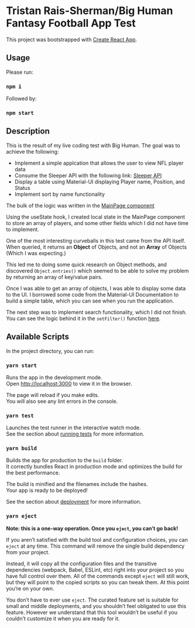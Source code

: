 # Tristan Rais-Sherman/Big Human Fantasy Football App Test

This project was bootstrapped with [Create React App](https://github.com/facebook/create-react-app).

## Usage

Please run: 

### `npm i`

Followed by: 

### `npm start`


## Description

This is the result of my live coding test with Big Human. 
The goal was to achieve the following:
- Implement a simple applcation that allows the user to view NFL player data
- Consume the Sleeper API with the following link: [Sleeper API](https://api.sleeper.app/v1/players/nfl) 
- Display a table using Material-UI displaying Player name, Position, and Status
- Implement sort by name functionality

The bulk of the logic was written in the [MainPage component](https://github.com/thecodingconductor/bigHumanTest/blob/main/src/component/MainPage.js)

Using the useState hook, I created local state in the MainPage component to store an array of players, and some other fields which I did not have time to implement.

One of the most interesting curveballs in this test came from the API itself. When queried, it returns an **Object** of Objects, and not an **Array** of Objects (Which I was expecting.)

This led me to doing some quick research on Object methods, and discovered `Object.entries()` which seemed to be able to solve my problem by returning an array of key/value pairs.

Once I was able to get an array of objects, I was able to display some data to the UI. I borrowed some code from the Material-UI Documentation to build a simple table, which you can see when you run the application.

The next step was to implement search functionality, which I did not finish. You can see the logic behind it in the `setFilter()` function [here](https://github.com/thecodingconductor/bigHumanTest/blob/aeab9584d3a9199adaeacaaedee636fef69e5389/src/component/MainPage.js#L35).



## Available Scripts

In the project directory, you can run:

### `yarn start`

Runs the app in the development mode.\
Open [http://localhost:3000](http://localhost:3000) to view it in the browser.

The page will reload if you make edits.\
You will also see any lint errors in the console.

### `yarn test`

Launches the test runner in the interactive watch mode.\
See the section about [running tests](https://facebook.github.io/create-react-app/docs/running-tests) for more information.

### `yarn build`

Builds the app for production to the `build` folder.\
It correctly bundles React in production mode and optimizes the build for the best performance.

The build is minified and the filenames include the hashes.\
Your app is ready to be deployed!

See the section about [deployment](https://facebook.github.io/create-react-app/docs/deployment) for more information.

### `yarn eject`

**Note: this is a one-way operation. Once you `eject`, you can’t go back!**

If you aren’t satisfied with the build tool and configuration choices, you can `eject` at any time. This command will remove the single build dependency from your project.

Instead, it will copy all the configuration files and the transitive dependencies (webpack, Babel, ESLint, etc) right into your project so you have full control over them. All of the commands except `eject` will still work, but they will point to the copied scripts so you can tweak them. At this point you’re on your own.

You don’t have to ever use `eject`. The curated feature set is suitable for small and middle deployments, and you shouldn’t feel obligated to use this feature. However we understand that this tool wouldn’t be useful if you couldn’t customize it when you are ready for it.

